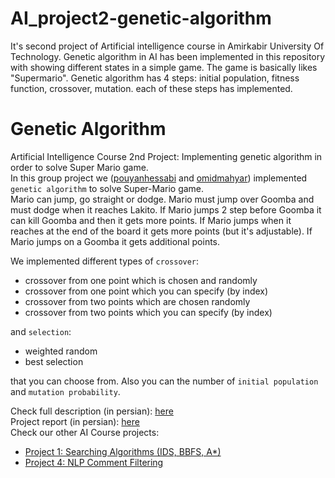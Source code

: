 # AI_project2-genetic-algorithm
It's second project of Artificial intelligence course in Amirkabir University Of Technology.
Genetic algorithm in AI has been implemented in this repository with showing different states in a simple game.
The game is basically likes "Supermario". Genetic algorithm has 4 steps: initial population, fitness function, crossover, mutation. each of these steps has implemented.


# Genetic Algorithm
Artificial Intelligence Course 2nd Project: Implementing genetic algorithm in order to solve Super Mario game.
<br>
In this group project we ([pouyanhessabi](https://github.com/pouyanhessabi) and [omidmahyar](https://github.com/omidmahyar)) implemented `genetic algorithm` to solve Super-Mario game.<br>
Mario can jump, go straight or dodge. Mario must jump over Goomba and must dodge when it reaches Lakito. If Mario jumps 2 step before Goomba it can kill Goomba and then it gets more points.
If Mario jumps when it reaches at the end of the board it gets more points (but it's adjustable). If Mario jumps on a Goomba it gets additional points.
<br>

We implemented different types of `crossover`:
* crossover from one point which is chosen and randomly
* crossover from one point which you can specify (by index)
* crossover from two points which are chosen randomly
* crossover from two points which you can specify (by index)

and `selection`:
* weighted random
* best selection 

that you can choose from. Also you can the number of `initial population` and `mutation probability`.
<br>


Check full description (in persian): [here](https://github.com/pouyanhessabi/AI-project2-genetic-algorithm/blob/main/AI_P2.pdf)
<br>
Project report (in persian): [here](https://github.com/Amirhossein-Rajabpour/Genetic-Algorithm/blob/main/AI_P2_Report.pdf)
<br>
Check our other AI Course projects:
* [Project 1: Searching Algorithms (IDS, BBFS, A*)](https://github.com/pouyanhessabi/AI-project1-searching-algorithms)
* [Project 4: NLP Comment Filtering](https://github.com/pouyanhessabi/AI-project4-NLP)

